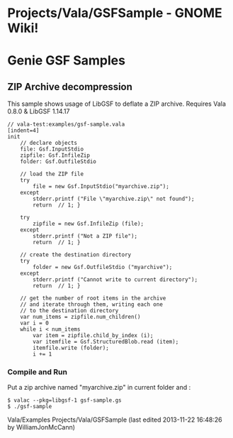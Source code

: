 # Projects/Vala/GSFSample - GNOME Wiki!

# Genie GSF Samples

## ZIP Archive decompression
This sample shows usage of LibGSF to deflate a ZIP archive.  Requires Vala 0.8.0
& LibGSF 1.14.17

```genie
// vala-test:examples/gsf-sample.vala
[indent=4]
init
    // declare objects
    file: Gsf.InputStdio
    zipfile: Gsf.InfileZip
    folder: Gsf.OutfileStdio

    // load the ZIP file
    try
        file = new Gsf.InputStdio("myarchive.zip");
    except
        stderr.printf ("File \"myarchive.zip\" not found");
        return  // 1; }

    try
        zipfile = new Gsf.InfileZip (file);
    except
        stderr.printf ("Not a ZIP file");
        return  // 1; }

    // create the destination directory
    try
        folder = new Gsf.OutfileStdio ("myarchive");
    except
        stderr.printf ("Cannot write to current directory");
        return  // 1; }

    // get the number of root items in the archive
    // and iterate through them, writing each one
    // to the destination directory
    var num_items = zipfile.num_children()
    var i = 0
    while i < num_items
        var item = zipfile.child_by_index (i);
        var itemfile = Gsf.StructuredBlob.read (item);
        itemfile.write (folder);
        i += 1
```

### Compile and Run
Put a zip archive named "myarchive.zip" in current folder and :

```shell
$ valac --pkg=libgsf-1 gsf-sample.gs
$ ./gsf-sample
```

Vala/Examples Projects/Vala/GSFSample
    (last edited 2013-11-22 16:48:26 by WilliamJonMcCann)

